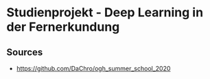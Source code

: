 # Studienprojekt - Deep Learning in der Fernerkundung

## Sources
* https://github.com/DaChro/ogh_summer_school_2020